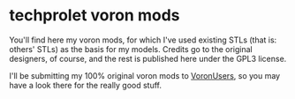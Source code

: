 # techprolet voron mods

You'll find here my voron mods, for which I've used existing STLs (that is: others' STLs) as the basis for my models. Credits go to the original designers, of course, and the rest is published here under the GPL3 license.

I'll be submitting my 100% original voron mods to [VoronUsers](https://github.com/VoronDesign/VoronUsers), so you may have a look there for the really good stuff.


